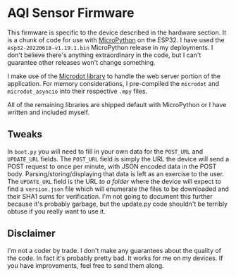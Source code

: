 # AQI Sensor Firmware
This firmware is specific to the device described in the hardware section. It is a chunk of code for use with [MicroPython](https://micropython.org/) on the ESP32. I have used the `esp32-20220618-v1.19.1.bin` MicroPython release in my deployments. I don't believe there's anything extraordinary in the code, but I can't guarantee other releases won't change something.

I make use of the [Microdot library](https://microdot.readthedocs.io/en/latest/index.html) to handle the web server portion of the application. For memory considerations, I pre-compiled the `microdot` and `microdot_asyncio` into their respective `.mpy` files.

All of the remaining libraries are shipped default with MicroPython or I have written and included myself.

## Tweaks
In `boot.py` you will need to fill in your own data for the `POST_URL` and `UPDATE_URL` fields. The `POST_URL` field is simply the URL the device will send a POST request to once per minute, with JSON encoded data in the POST body. Parsing/storing/displaying that data is left as an exercise to the user. The `UPDATE_URL` field is the URL *to a folder* where the device will expect to find a `version.json` file which will enumerate the files to be downloaded and their SHA1 sums for verification. I'm not going to document this further because it's probably garbage, but the update.py code shouldn't be terribly obtuse if you really want to use it.

## Disclaimer
I'm not a coder by trade. I don't make any guarantees about the quality of the code. In fact it's probably pretty bad. It works for me on my devices. If you have improvements, feel free to send them along.

